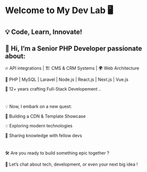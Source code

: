  # Welcome to My Dev Lab 🖥️  

💡 Code, Learn, Innovate!
-


👋 Hi, I’m a Senior PHP Developer passionate about:
-
🔥 API integrations | 🏗 CMS & CRM Systems | 🌍 Web Architecture

🔹 PHP | MySQL | Laravel | Node.js | React.js | Next.js | Vue.js

🔹 12+ years crafting Full-Stack Developement ..


#
💡 Now, I embark on a new quest:

🚀 Building a CDN & Template Showcase

💡 Exploring modern technologies

📢 Sharing knowledge with fellow devs

#

🛠 Are you ready to build something epic together ?

💬 Let’s chat about tech, development, or even your next big idea !
